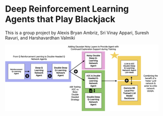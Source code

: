 # Deep Reinforcement Learning Agents that Play Blackjack
This is a group project by Alexis Bryan Ambriz, Sri Vinay Appari, Suresh Ravuri, and Harshavardhan Valmiki

![Architecture Diagram](./reports/rl_project_report/fig/fig1_rl_dqns.png)
